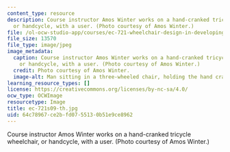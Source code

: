 ```yaml
---
content_type: resource
description: Course instructor Amos Winter works on a hand-cranked tricycle wheelchair,
  or handcycle, with a user. (Photo courtesy of Amos Winter.)
file: /ol-ocw-studio-app/courses/ec-721-wheelchair-design-in-developing-countries-spring-2009/64c78967ce2bfd0755130b51e9ce8962_ec-721s09-th.jpg
file_size: 13570
file_type: image/jpeg
image_metadata:
  caption: Course instructor Amos Winter works on a hand-cranked tricycle wheelchair,
    or handcycle, with a user. (Photo courtesy of Amos Winter.)
  credit: Photo courtesy of Amos Winter.
  image-alt: Man sitting in a three-wheeled chair, holding the hand crank component.
learning_resource_types: []
license: https://creativecommons.org/licenses/by-nc-sa/4.0/
ocw_type: OCWImage
resourcetype: Image
title: ec-721s09-th.jpg
uid: 64c78967-ce2b-fd07-5513-0b51e9ce8962
---
```

Course instructor Amos Winter works on a hand-cranked tricycle wheelchair, or handcycle, with a user. (Photo courtesy of Amos Winter.)